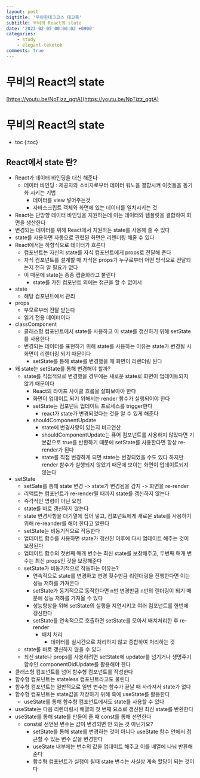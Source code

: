 ```yaml
---
layout: post
bigtitle: '우아한테크코스 테코톡'
subtitle: 무비의 React의 state
date: '2023-02-05 00:00:02 +0900'
categories:
    - study
    - elegant-tekotok
comments: true
---
```


# 무비의 React의 state
[https://youtu.be/NpTizz_qgtA](https://youtu.be/NpTizz_qgtA)

# 무비의 React의 state
* toc
{:toc}

## React에서 state 란?
+ React가 데이터 바인딩을 대신 해준다 
  + 데이터 바인딩 : 제공자와 소비자로부터 데이터 워노을 결합시켜 이것들을 동기화 시키는 기법  
    + 데이터를 view 넣어주는것 
    + 자바스크립트 객체와 화면에 있는 데이터를 일치시키는 것 
+ React는 단방향 데이터 바인딩을 지원하는데 이는 데이터와 템플릿을 결합하여 화면을 생산한다 
+ 변경되는 데이터를 위해 React에서 지원하는 state를 사용해 줄 수 있다 
+ state를 사용하면 자동으로 관련된 화면은 리렌더링 해줄 수 있다 
+ React에서는 하향식으로 데이터가 흐른다
  + 컴포넌트는 자신의 state를 자식 컴포넌트에게 props로 전달해 준다 
  + 자식 컴포넌트를 설계할 때 자식은 props가 누구로부터 어떤 방식으로 전달되는지 전혀 알 필요가 없다 
  + 이 때문에 state는 종종 캡슐화라고 불린다  
    + state를 가진 컴포넌트 외에는 접근을 할 수 없어서 
+ state
  + 해당 컴포넌트에서 관리
+ props
  + 부모로부터 전달 받는다
  + 읽기 전용 데이터이다 
+ classComponent
  + 클래스형 컴포넌트에서 state를 사용하고 이 state를 갱신하기 위해 setState를 사용한다 
  + 변경되는 데이터를 표현하기 위해 state를 사용하는 이유는 state가 변경될 시 화면이 리렌더링 되기 때문이다 
    + setState를 통해 state를 변경했을 때 화면이 리렌더링 된다
+ 왜 state는 setState를 통해 변경해야 할까?
  + state를 직접적으로 변경했을 경우에는 새로운 state로 화면이 업데이트되지 않기 때문이다 
    + React의 라이프 사이클 흐름을 살펴보아야 한다 
    + 화면이 업데이트 되기 위해서는 render 함수가 실행되어야 한다 
    + setState는 컴포넌트 업데이트 프로세스를 trigger한다 
      + react가 state가 변경되었다는 것을 알 수 있게 해준다
    + shouldComponentUpdate
      + state에 변경사항이 있는지 비교연산 
      + shouldComponentUpdate는 퓨어 컴포넌트를 사용하지 않았다면 기본값으로 true를 반환하기 때문에 setState를 사용한다면 항상 re-render가 된다 
      + state를 직접 변경하게 되면 state는 변경되었을 수도 있다 하지만 render 함수가 실행되지 않았기 때문에 보이는 화면이 업데이트되지 않는다 
+ setState
  + setSate를 통해 state 변경 -> state가 변경됨을 감지 -> 화면을 re-render 
  + 리액트는 컴포넌트가 re-render될 때까지 state를 갱신하지 않는다
  + 즉각적인 명령이 아닌 요청 
  + state를 바로 갱신하지 않는다
  + state 변경사항을 대기열에 집어 넣고, 컴포넌트에게 새로운 state를 사용하기 위해 re-reander를 해야 한다고 알린다
  + setState는 비동기적으로 작동한다 
  + 업데이트 함수를 사용하면 state가 갱신된 이후에 다시 업데이트 해주는 것이 보장된다 
  + 업데이트 함수의 첫번째 매개 변수는 최신 state를 보장해주고, 두번째 매개 변수는 최신 props인 것을 보장해준다
  + setState가 비동기적으로 작동하는 이유는?
    + 연속적으로 state를 변경하고 변경 횟수만큼 리렌더링을 진행한다면 이는 성능 저하를 가져온다 
    + setState가 동기적으로 동작한다면 n번 변경만큼 n번의 렌더링이 되기 때문에 성능 저하를 가져올 수 있다
    + 성능향상을 위해 setState의 실행을 지연시키고 여러 컴포넌트를 한번에 갱신한다
    + setState를 연속적으로 호출하면 setState를 모아서 배치처리한 후 re-render
      + 배치 처리
        + 데이터를 실시간으로 처리하지 않고 종합하여 처리하는 것 
  + state룰 바로 갱신하지 않을 수 있다 
  + 최신 state나 props를 사용하려면 setState에 updator를 넘기거나 생명주기 함수인 componentDidUpdate를 활용해야 한다 
+ 클래스형 컴포넌트를 넘어 함수형 컴포넌트를 작성한다 
+ 함수형 컴포넌트는 stateless 컴포넌트라고도 불린다 
+ 함수형 컴포넌트는 일반적으로 일반 변수는 함수가 끝날 때 사라져서 state가 없다 
+ 함수형 컴포넌트는 state값을 저장하기 위해 훅에 useState를 활용한다 
  + useState를 통해 함수형 컴포넌트에서도 state를 사용할 수 있다 
+ useState는 다음 리렌더링시 배열의 첫 번째 요소로 갱신된 최신 state를 반환한다 
+ useState를 통해 state를 만들어 줄 때 const를 통해 선언한다 
  + const로 선언된 변수는 값이 변경되면 안 되는 것 아닌가요?
    + setState를 통해 state를 변경하는 것이 아니다 useState 함수 안에서 접근할 수 있는 변수 값을 변경한다 
    + useState 내부에는 변수의 값을 업데이트 해주고 이를 배열에 나눠 반환해 준다 
    + 함수형 컴포넌트가 실행이 될때 state 변수는 사실상 계속 할당이 되는 것이다 